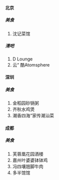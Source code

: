 #### 北京
##### 美食
1. 沈记菜馆
##### 清吧
1. D Lounge
2. 云“ 酷Atomsphere
#### 深圳
##### 美食
1. 金稻园砂锅粥
2. 齐秋水鸡煲
3. 潮香四海“家传潮汕菜

#### 成都
##### 美食
1. 芙蓉凰花园酒楼
2. 嘉州叶婆婆钵钵鸡
3. 冯四壤翘脚牛肉
4. 多半馆馆